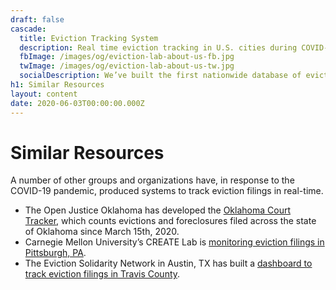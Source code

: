 ```yaml
---
draft: false
cascade:
  title: Eviction Tracking System
  description: Real time eviction tracking in U.S. cities during COVID-19.
  fbImage: /images/og/eviction-lab-about-us-fb.jpg
  twImage: /images/og/eviction-lab-about-us-tw.jpg
  socialDescription: We’ve built the first nationwide database of evictions.
h1: Similar Resources
layout: content
date: 2020-06-03T00:00:00.000Z
---
```


# Similar Resources

A number of other groups and organizations have, in response to the COVID-19 pandemic, produced systems to track eviction filings in real-time. 

- The Open Justice Oklahoma has developed the [Oklahoma Court Tracker](https://openjusticeok.shinyapps.io/ok-court-tracker/#section-tool-by-open-justice-oklahoma), which counts evictions and foreclosures filed across the state of Oklahoma since March 15th, 2020.
- Carnegie Mellon University’s CREATE Lab is [monitoring eviction filings in Pittsburgh, PA](http://evict-response.earthtime.org/). 
- The Eviction Solidarity Network in Austin, TX has built a [dashboard to track eviction filings in Travis County](https://trla.maps.arcgis.com/apps/opsdashboard/index.html#/8f5beb8367f44d30aa2ed6eeb2b3b3e4).